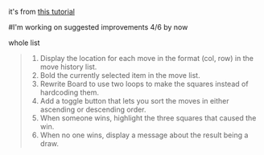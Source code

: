 it's from [this tutorial](https://reactjs.org/tutorial/tutorial.html)

#I'm working on suggested improvements 
4/6 by now

whole list

>   1. Display the location for each move in the format (col, row) in the move history list.
>   2. Bold the currently selected item in the move list.
>   3. Rewrite Board to use two loops to make the squares instead of hardcoding them.
>   4. Add a toggle button that lets you sort the moves in either ascending or descending order.
>   5. When someone wins, highlight the three squares that caused the win.
>   6. When no one wins, display a message about the result being a draw.
